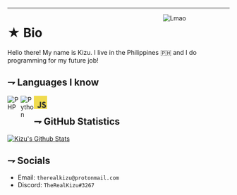 ---
<!-- Avatar -->
<img align="right" alt="Lmao" width=30% src="https://images-ext-1.discordapp.net/external/YtyS_aoxaO0nYxm10WmCd7d7lsBxG764hjfhaOUxsKk/%3Fsize%3D1024/https/cdn.discordapp.com/avatars/380307921952833537/aa9e5679ed1668efb7a92d904a844b04.png?width=460&height=460">

<!-- Header -->

# ★ Bio
<p align="left">Hello there! My name is Kizu. I live in the Philippines 🇵🇭 and I do programming for my future job!</p>

## ⇁ Languages I know

<img align="left" alt="PHP" width="30px" src="https://avatars1.githubusercontent.com/u/25158?s=200&v=4"> 
<img align="left" alt="Python" width="30px" src="https://avatars0.githubusercontent.com/u/1525981?s=200&v=4"> 
<img align="left" alt="JavaScript" width="30px" src="https://raw.githubusercontent.com/github/explore/80688e429a7d4ef2fca1e82350fe8e3517d3494d/topics/javascript/javascript.png">

<br />

## ⇁ GitHub Statistics

[![Kizu's Github Stats](https://github-readme-stats.vercel.app/api?username=therealkizu&show_icons=true&count_private=true&include_all_commits=true&hide_title=true)](https://github.com/anuraghazra/github-readme-stats)

## ⇁ Socials

* Email: `therealkizu@protonmail.com`
* Discord: `TheRealKizu#3267`

<!--
**TheRealKizu/TheRealKizu** is a ✨ _special_ ✨ repository because its `README.md` (this file) appears on your GitHub profile.

Here are some ideas to get you started:

- 🔭 I’m currently working on ...
- 🌱 I’m currently learning ...
- 👯 I’m looking to collaborate on ...
- 🤔 I’m looking for help with ...
- 💬 Ask me about ...
- 📫 How to reach me: ...
- 😄 Pronouns: ...
- ⚡ Fun fact: ...
-->
